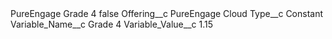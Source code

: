 <?xml version="1.0" encoding="UTF-8"?>
<CustomMetadata xmlns="http://soap.sforce.com/2006/04/metadata" xmlns:xsi="http://www.w3.org/2001/XMLSchema-instance" xmlns:xsd="http://www.w3.org/2001/XMLSchema">
    <label>PureEngage Grade 4</label>
    <protected>false</protected>
    <values>
        <field>Offering__c</field>
        <value xsi:type="xsd:string">PureEngage Cloud</value>
    </values>
    <values>
        <field>Type__c</field>
        <value xsi:type="xsd:string">Constant</value>
    </values>
    <values>
        <field>Variable_Name__c</field>
        <value xsi:type="xsd:string">Grade 4</value>
    </values>
    <values>
        <field>Variable_Value__c</field>
        <value xsi:type="xsd:string">1.15</value>
    </values>
</CustomMetadata>
